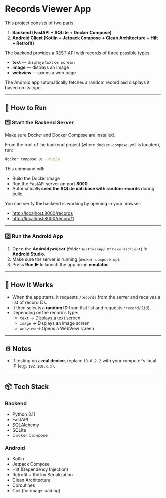 # Records Viewer App

This project consists of two parts:
1. **Backend (FastAPI + SQLite + Docker Compose)**
2. **Android Client (Kotlin + Jetpack Compose + Clean Architecture + Hilt + Retrofit)**

The backend provides a REST API with records of three possible types:
- **text** — displays text on screen
- **image** — displays an image
- **webview** — opens a web page

The Android app automatically fetches a random record and displays it based on its type.

---

## 🚀 How to Run

### 1️⃣ Start the Backend Server
Make sure Docker and Docker Compose are installed.

From the root of the backend project (where `docker-compose.yml` is located), run:

```bash
docker compose up --build
```

This command will:
- Build the Docker image
- Run the FastAPI server on port **8000**
- Automatically **seed the SQLite database with random records** during build

You can verify the backend is working by opening in your browser:
- [http://localhost:8000/records](http://localhost:8000/records)
- [http://localhost:8000/record/1](http://localhost:8000/record/1)

---

### 2️⃣ Run the Android App

1. Open the **Android project** (folder `testTaskApp` or `RecordsClient`) in **Android Studio**.
2. Make sure the server is running (`docker compose up`).
3. Press **Run ▶️** to launch the app on an **emulator**.

---

## 🧩 How It Works

- When the app starts, it requests `/records` from the server and receives a list of record IDs.
- It then selects a **random ID** from that list and requests `/record/{id}`.
- Depending on the record’s type:
  - `text` → Displays a text screen
  - `image` → Displays an image screen
  - `webview` → Opens a WebView screen

---

## ⚙️ Notes

- If testing on a **real device**, replace `10.0.2.2` with your computer’s local IP (e.g. `192.168.x.x`).

---

## 📦 Tech Stack

### Backend
- Python 3.11
- FastAPI
- SQLAlchemy
- SQLite
- Docker Compose

### Android
- Kotlin
- Jetpack Compose
- Hilt (Dependency Injection)
- Retrofit + Kotlinx Serialization
- Clean Architecture
- Coroutines
- Coil (for image loading)
